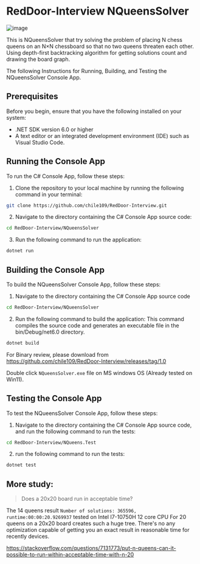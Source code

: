 # RedDoor-Interview NQueensSolver
![image](https://user-images.githubusercontent.com/13402112/224084745-8f509a13-493b-456d-aea8-90eecc6ade1e.png)

This is NQueensSolver that try solving the problem of placing N chess queens on an N×N chessboard so that no two queens threaten each other.
Using depth-first backtracking algorithm for getting solutions count and drawing the board graph.

The following Instructions for Running, Building, and Testing the NQueensSolver Console App.

## Prerequisites
Before you begin, ensure that you have the following installed on your system:
- .NET SDK version 6.0 or higher
- A text editor or an integrated development environment (IDE) such as Visual Studio Code.

## Running the Console App
To run the C# Console App, follow these steps:

1. Clone the repository to your local machine by running the following command in your terminal:
``` bash
git clone https://github.com/chile109/RedDoor-Interview.git
```

2. Navigate to the directory containing the C# Console App source code:
```bash
cd RedDoor-Interview/NQueensSolver
```

3. Run the following command to run the application:
```bash
dotnet run
```

## Building the Console App
To build the NQueensSolver Console App, follow these steps:

1. Navigate to the directory containing the C# Console App source code
```bash
cd RedDoor-Interview/NQueensSolver
```

2. Run the following command to build the application:
This command compiles the source code and generates an executable file in the bin/Debug/net6.0 directory.
```bash
dotnet build
```

For Binary review, please download from https://github.com/chile109/RedDoor-Interview/releases/tag/1.0

Double click `NQueensSolver.exe` file on MS windows OS (Already tested on Win11).

## Testing the Console App
To test the NQueensSolver Console App, follow these steps:

1. Navigate to the directory containing the C# Console App source code, and run the following command to run the tests:
```bash
cd RedDoor-Interview/NQueens.Test
```

2. run the following command to run the tests:
```bash
dotnet test
```

## More study:
> Does a 20x20 board run in acceptable time?

The 14 queens result `Number of solutions: 365596, runtime:00:00:20.9269937` tested on Intel I7-10750H 12 core CPU
For 20 queens on a 20x20 board creates such a huge tree. There's no any optimization capable of getting you an exact result in reasonable time for recently devices.

https://stackoverflow.com/questions/7131773/put-n-queens-can-it-possible-to-run-within-acceptable-time-with-n-20
